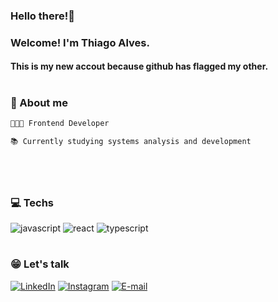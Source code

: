 
### Hello there!👋
### Welcome! I'm Thiago Alves.
#### This is my new accout because github has flagged my other.

#

<h3 align="left">📌 About me</h3>

  ```js
  👩🏻‍💻 Frontend Developer

  📚 Currently studying systems analysis and development
```
#

 </div>
 <br>

  
  [JAVASCRIPT__BADGE]: https://img.shields.io/badge/Javascript-000?style=for-the-badge&logo=javascript
  [REACT__BADGE]: https://img.shields.io/badge/React-005CFE?style=for-the-badge&logo=react
  [TYPESCRIPT__BADGE]: https://img.shields.io/badge/typescript-D4FAFF?style=for-the-badge&logo=typescript

 <h3 align="left">💻 Techs </h3>

![javascript][JAVASCRIPT__BADGE]
![react][REACT__BADGE]
![typescript][TYPESCRIPT__BADGE]

#

 <h3 align="left">😁 Let's talk</h3>

[![LinkedIn](https://img.shields.io/badge/-LinkedIn-000?style=for-the-badge&logo=linkedin&logoColor=FFFcolor:FFF)](https://www.linkedin.com/in/thiagoalves89/)
[![Instagram](https://img.shields.io/badge/-Instagram-000?style=for-the-badge&logo=instagram&logoColor=FFF&color:FFF)](https://www.instagram.com/thiagoalvess89/)
[![E-mail](https://img.shields.io/badge/-Email-000?style=for-the-badge&logo=microsoft-outlook&logoColor=FFFcolor:FFF)](mailto:thiagoalves.devp@gmail.com)
<br>
<br>







